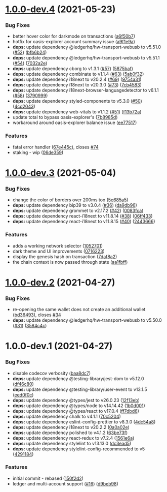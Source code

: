 # [1.0.0-dev.4](https://github.com/Esya/oasis-wallet/compare/v1.0.0-dev.3...v1.0.0-dev.4) (2021-05-23)


### Bug Fixes

* better hover color for darkmode on transactions ([a6f50b7](https://github.com/Esya/oasis-wallet/commit/a6f50b77a93a4d106341fc05e37ea16f64a4768e))
* hotfix for oasis-explorer account summary issue ([a9f1e9a](https://github.com/Esya/oasis-wallet/commit/a9f1e9a33aea61aea94f27cbf26a98f70654d09c))
* **deps:** update dependency @ledgerhq/hw-transport-webusb to v5.51.0 ([#52](https://github.com/Esya/oasis-wallet/issues/52)) ([bfb6b24](https://github.com/Esya/oasis-wallet/commit/bfb6b24857f13d80e12d6c77ab1e96bc56b9f475))
* **deps:** update dependency @ledgerhq/hw-transport-webusb to v5.51.1 ([#54](https://github.com/Esya/oasis-wallet/issues/54)) ([7032a2e](https://github.com/Esya/oasis-wallet/commit/7032a2ec2c826e22110c81337383588b842d5a83))
* **deps:** update dependency cborg to v1.3.1 ([#57](https://github.com/Esya/oasis-wallet/issues/57)) ([5875baf](https://github.com/Esya/oasis-wallet/commit/5875baf33c80b40d7416096c75ad64df97db5b7b))
* **deps:** update dependency combinate to v1.1.4 ([#63](https://github.com/Esya/oasis-wallet/issues/63)) ([5ab0f32](https://github.com/Esya/oasis-wallet/commit/5ab0f3294c4bc7d73244d231d0ec4f350d340a58))
* **deps:** update dependency i18next to v20.2.4 ([#69](https://github.com/Esya/oasis-wallet/issues/69)) ([9754a31](https://github.com/Esya/oasis-wallet/commit/9754a31fcbe965d54dc25328236ec9a6b288d967))
* **deps:** update dependency i18next to v20.3.0 ([#73](https://github.com/Esya/oasis-wallet/issues/73)) ([7cb4583](https://github.com/Esya/oasis-wallet/commit/7cb458372cce8fbae6d1bedd9ec2391ae9e5ebd2))
* **deps:** update dependency i18next-browser-languagedetector to v6.1.1 ([#58](https://github.com/Esya/oasis-wallet/issues/58)) ([3790999](https://github.com/Esya/oasis-wallet/commit/3790999d61d78af4424bcb8b70dadb321d49c3b2))
* **deps:** update dependency styled-components to v5.3.0 ([#50](https://github.com/Esya/oasis-wallet/issues/50)) ([4cd2043](https://github.com/Esya/oasis-wallet/commit/4cd2043caa8a2779601edd64e3da1840870478d8))
* **deps:** update dependency web-vitals to v1.1.2 ([#51](https://github.com/Esya/oasis-wallet/issues/51)) ([f13b72a](https://github.com/Esya/oasis-wallet/commit/f13b72ae972dd1e791b5905b85fc3b15541c5ad0))
* update total to bypass oasis-explorer's ([7b8985d](https://github.com/Esya/oasis-wallet/commit/7b8985d913a6e0c7b8300e2d8f428f482026e0a2))
* workaround around oasis-explorer balance issue ([ee77517](https://github.com/Esya/oasis-wallet/commit/ee7751706b54995696ce8e8aad588fd690f2035f))


### Features

* fatal error handler ([67e445c](https://github.com/Esya/oasis-wallet/commit/67e445c8da6dd3b3fce7a333a646fbccb96afa3c)), closes [#74](https://github.com/Esya/oasis-wallet/issues/74)
* staking - wip ([06de359](https://github.com/Esya/oasis-wallet/commit/06de3598a989d22c5f8ff9359feb7da32bad6dc4))

# [1.0.0-dev.3](https://github.com/Esya/oasis-wallet/compare/v1.0.0-dev.2...v1.0.0-dev.3) (2021-05-04)


### Bug Fixes

* change the color of borders over 200ms too ([5e685a5](https://github.com/Esya/oasis-wallet/commit/5e685a5a5b4753dc2829c3b03dd30a0c4828420f))
* **deps:** update dependency bip39 to v3.0.4 ([#36](https://github.com/Esya/oasis-wallet/issues/36)) ([da9db96](https://github.com/Esya/oasis-wallet/commit/da9db96790cc98e7d23c7ef27f359f0a860c9960))
* **deps:** update dependency grommet to v2.17.2 ([#42](https://github.com/Esya/oasis-wallet/issues/42)) ([0083fca](https://github.com/Esya/oasis-wallet/commit/0083fca1b8f4be26952a81f6019e88c9363b67b0))
* **deps:** update dependency react-i18next to v11.8.14 ([#38](https://github.com/Esya/oasis-wallet/issues/38)) ([06ff433](https://github.com/Esya/oasis-wallet/commit/06ff43322bcb77095a9177b02955c924f879fd87))
* **deps:** update dependency react-i18next to v11.8.15 ([#40](https://github.com/Esya/oasis-wallet/issues/40)) ([2443666](https://github.com/Esya/oasis-wallet/commit/2443666a12532363529326a5cd87e64dc3e60912))


### Features

* adds a working network selector ([1052701](https://github.com/Esya/oasis-wallet/commit/105270181a74fa58567387f26977835422b86e1e))
* dark theme and UI improvements ([0716223](https://github.com/Esya/oasis-wallet/commit/0716223e1b111c15682aefd9483f370c32bd1a3c))
* display the genesis hash on transaction ([7daf8a2](https://github.com/Esya/oasis-wallet/commit/7daf8a20c851748fa44e8d74d20bda95d9cdffa0))
* the chain context is now passed through state ([aa1fbff](https://github.com/Esya/oasis-wallet/commit/aa1fbff64c6c34f6646424fcf898a9cc2279feca))

# [1.0.0-dev.2](https://github.com/Esya/oasis-wallet/compare/v1.0.0-dev.1...v1.0.0-dev.2) (2021-04-27)


### Bug Fixes

* re-opening the same wallet does not create an additional wallet ([bd36493](https://github.com/Esya/oasis-wallet/commit/bd3649384e2f9f2dff667fc805de2150bae5587b)), closes [#34](https://github.com/Esya/oasis-wallet/issues/34)
* **deps:** update dependency @ledgerhq/hw-transport-webusb to v5.50.0 ([#31](https://github.com/Esya/oasis-wallet/issues/31)) ([3584c4c](https://github.com/Esya/oasis-wallet/commit/3584c4c0da653935aae6a8b3706db5c8c748ddd7))

# 1.0.0-dev.1 (2021-04-27)


### Bug Fixes

* disable codecov verbosity ([baa8dc7](https://github.com/Esya/oasis-wallet/commit/baa8dc7188d02723e87ff8121d37a6940339b929))
* **deps:** update dependency @testing-library/jest-dom to v5.12.0 ([df46c80](https://github.com/Esya/oasis-wallet/commit/df46c80bb70b6f8ed7523e8afdafb3a9c8678e0a))
* **deps:** update dependency @testing-library/user-event to v13.1.5 ([eed0f0c](https://github.com/Esya/oasis-wallet/commit/eed0f0c5131193fc92d2122024a8b924466aa7e8))
* **deps:** update dependency @types/jest to v26.0.23 ([12f13eb](https://github.com/Esya/oasis-wallet/commit/12f13eba4d2db8f91a78cda1e7e4be5a244d1189))
* **deps:** update dependency @types/node to v14.14.42 ([1b0d001](https://github.com/Esya/oasis-wallet/commit/1b0d001dd5a0a64a517267d4b30031bafb45db23))
* **deps:** update dependency @types/react to v17.0.4 ([ff7dbd6](https://github.com/Esya/oasis-wallet/commit/ff7dbd6d0cc9e26e4c9aaf21fd821b042f289bec))
* **deps:** update dependency chalk to v4.1.1 ([70c5204](https://github.com/Esya/oasis-wallet/commit/70c520422ce6bedd5de6b450edf8d83d402a9b94))
* **deps:** update dependency eslint-config-prettier to v8.3.0 ([4dc54a8](https://github.com/Esya/oasis-wallet/commit/4dc54a87d12dd4f9c4a0a9c273c79d103d30bbdd))
* **deps:** update dependency i18next to v20.2.2 ([0a0a02e](https://github.com/Esya/oasis-wallet/commit/0a0a02e6aee2ac95911299c266b8c8408d1d8c77))
* **deps:** update dependency polished to v4.1.2 ([63be73f](https://github.com/Esya/oasis-wallet/commit/63be73f342c3d5f760c2eac3ec9900710f673248))
* **deps:** update dependency react-redux to v7.2.4 ([1561e6a](https://github.com/Esya/oasis-wallet/commit/1561e6aafa8910b730353eef479216ee5421f485))
* **deps:** update dependency stylelint to v13.13.0 ([dc3ead5](https://github.com/Esya/oasis-wallet/commit/dc3ead599581019880e0dd4358087a750309c681))
* **deps:** update dependency stylelint-config-recommended to v5 ([4291184](https://github.com/Esya/oasis-wallet/commit/4291184ec795d25ca7004f9c089363bc2f681eac))


### Features

* initial commit - rebased ([150f2d2](https://github.com/Esya/oasis-wallet/commit/150f2d262927d3cdcf5a161cedf49e0cb0d453e5))
* ledger and multi-account support ([#16](https://github.com/Esya/oasis-wallet/issues/16)) ([d9beb98](https://github.com/Esya/oasis-wallet/commit/d9beb98ed3e489e53ecb260d6fbf1b128cd5574b))
